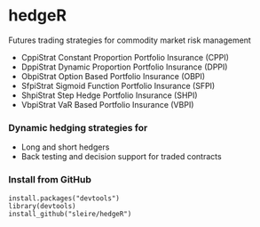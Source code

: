 # hedgeR
Futures trading strategies for commodity market risk management  
  

- CppiStrat	Constant Proportion Portfolio Insurance (CPPI)
- DppiStrat	Dynamic Proportion Portfolio Insurance (DPPI)
- ObpiStrat	Option Based Portfolio Insurance (OBPI)
- SfpiStrat	Sigmoid Function Portfolio Insurance (SFPI)
- ShpiStrat	Step Hedge Portfolio Insurance (SHPI)
- VbpiStrat	VaR Based Portfolio Insurance (VBPI)

### Dynamic hedging strategies for
- Long and short hedgers
- Back testing and decision support for traded contracts

### Install from GitHub
```
install.packages("devtools")  
library(devtools)
install_github("sleire/hedgeR")
```
